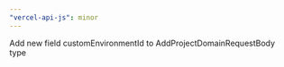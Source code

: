 ```yaml
---
"vercel-api-js": minor
---
```


Add new field customEnvironmentId to AddProjectDomainRequestBody type
